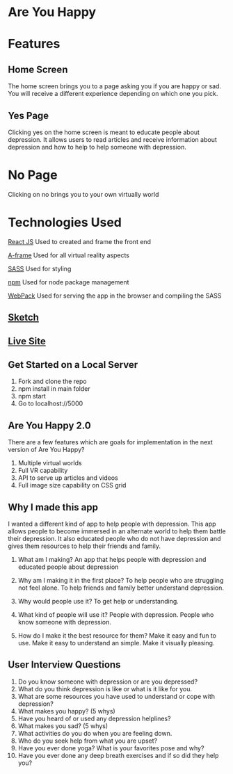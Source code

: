 # Are You Happy

# Features

## Home Screen
The home screen brings you to a page asking you if you are happy or sad. You will receive a different experience depending on which one you pick.

## Yes Page 
Clicking yes on the home screen is meant to educate people about depression. It allows users to read articles and receive information about depression and how to help to help someone with depression.

# No Page 
Clicking on no brings you to your own virtually world

# Technologies Used

[React JS](https://reactjs.org/)
Used to created and frame the front end

[A-frame](https://aframe.io/)
Used for all virtual reality aspects

[SASS](http://sass-lang.com/)
Used for styling

[npm](https://www.npmjs.com/)
Used for node package management

[WebPack](https://webpack.js.org/)
Used for serving the app in the browser and compiling the SASS


## [Sketch](./areYouHappy.pdf)

## [Live Site](https://cryptic-citadel-91160.herokuapp.com/)

## Get Started on a Local Server

1. Fork and clone the repo
2. npm install in main folder
3. npm start
4. Go to localhost://5000

## Are You Happy 2.0
There are a few features which are goals for implementation in the next version of Are You Happy?
1. Multiple virtual worlds
2. Full VR capability 
3. API to serve up articles and videos
4. Full image size capability on CSS grid

## Why I made this app

I wanted a different kind of app to help people with depression. This app allows people to become immersed in an alternate world to help them battle their depression. It also educated people who do not have depression and gives them resources to help their friends and family.

1. What am I making? An app that helps people with depression and educated people about depression

2. Why am I making it in the first place? To help people who are struggling not feel alone. To help friends and family better understand depression.

3. Why would people use it? To get help or understanding.

4. What kind of people will use it? People with depression. People who know someone with depression.

5. How do I make it the best resource for them? Make it easy and fun to use. Make it easy to understand an simple. Make it visually pleasing.


## User Interview Questions

1. Do you know someone with depression or are you depressed?
2. What do you think depression is like or what is it like for you.
3. What are some resources you have used to understand or cope with depression?
4. What makes you happy? (5 whys)
5. Have you heard of or used any depression helplines?
6. What makes you sad? (5 whys)
7. What activities do you do when you are feeling down.
8. Who do you seek help from what you are upset?
9. Have you ever done yoga? What is your favorites pose and why?
10. Have you ever done any deep breath exercises and if so did they help you?
